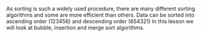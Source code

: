 As sorting is such a widely used procedure, there are many different sorting algorithms and some are more efficient than others.
Data can be sorted into ascending order (123456) and descending order (654321)
In this lesson we will look at bubble, insertion and merge sort algorithms.